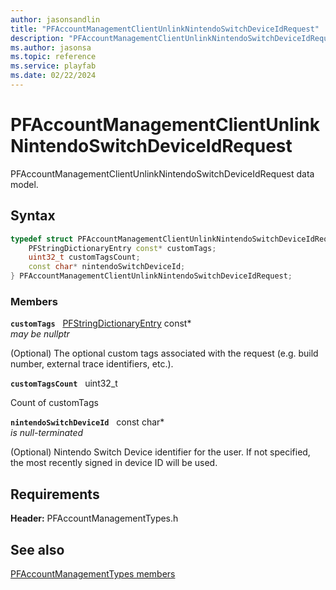 ```yaml
---
author: jasonsandlin
title: "PFAccountManagementClientUnlinkNintendoSwitchDeviceIdRequest"
description: "PFAccountManagementClientUnlinkNintendoSwitchDeviceIdRequest data model."
ms.author: jasonsa
ms.topic: reference
ms.service: playfab
ms.date: 02/22/2024
---
```


# PFAccountManagementClientUnlinkNintendoSwitchDeviceIdRequest  

PFAccountManagementClientUnlinkNintendoSwitchDeviceIdRequest data model.  

## Syntax  
  
```cpp
typedef struct PFAccountManagementClientUnlinkNintendoSwitchDeviceIdRequest {  
    PFStringDictionaryEntry const* customTags;  
    uint32_t customTagsCount;  
    const char* nintendoSwitchDeviceId;  
} PFAccountManagementClientUnlinkNintendoSwitchDeviceIdRequest;  
```
  
### Members  
  
**`customTags`** &nbsp; [PFStringDictionaryEntry](../../pftypes/structs/pfstringdictionaryentry.md) const*  
*may be nullptr*  
  
(Optional) The optional custom tags associated with the request (e.g. build number, external trace identifiers, etc.).
  
**`customTagsCount`** &nbsp; uint32_t  
  
Count of customTags
  
**`nintendoSwitchDeviceId`** &nbsp; const char*  
*is null-terminated*  
  
(Optional) Nintendo Switch Device identifier for the user. If not specified, the most recently signed in device ID will be used.
  
  
## Requirements  
  
**Header:** PFAccountManagementTypes.h
  
## See also  
[PFAccountManagementTypes members](../pfaccountmanagementtypes_members.md)  

  
  
